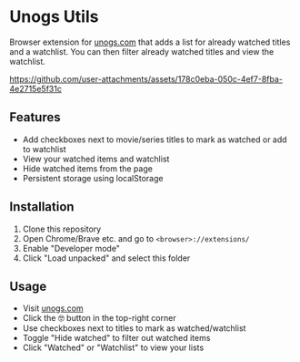 # Unogs Utils

Browser extension for [unogs.com](https://unogs.com) that adds a list for already watched titles and a watchlist. You can then filter already watched titles and view the watchlist.

https://github.com/user-attachments/assets/178c0eba-050c-4ef7-8fba-4e2715e5f31c

## Features

- Add checkboxes next to movie/series titles to mark as watched or add to watchlist
- View your watched items and watchlist
- Hide watched items from the page
- Persistent storage using localStorage

## Installation

1. Clone this repository
2. Open Chrome/Brave etc. and go to `<browser>://extensions/`
3. Enable "Developer mode"
4. Click "Load unpacked" and select this folder

## Usage

- Visit [unogs.com](https://unogs.com)
- Click the 🤓 button in the top-right corner
- Use checkboxes next to titles to mark as watched/watchlist
- Toggle "Hide watched" to filter out watched items
- Click "Watched" or "Watchlist" to view your lists

